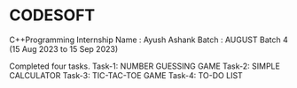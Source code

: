 # CODESOFT
C++Programming Internship
Name : Ayush Ashank
Batch : AUGUST Batch 4 (15 Aug 2023 to 15 Sep 2023)

Completed four tasks.
Task-1: NUMBER GUESSING GAME
Task-2: SIMPLE CALCULATOR
Task-3: TIC-TAC-TOE GAME
Task-4: TO-DO LIST
